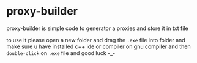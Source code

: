 # proxy-builder
proxy-builder is simple code to generator a proxies and store it in txt file


to use it please open a new folder and drag the `.exe` file into folder and make sure u have installed c++ ide or compiler on gnu compiler and then `double-click` on `.exe` file and good luck -_-
